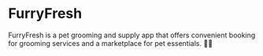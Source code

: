 # FurryFresh
FurryFresh is a pet grooming and supply app that offers convenient booking for grooming services and a marketplace for pet essentials. 🐾✨
